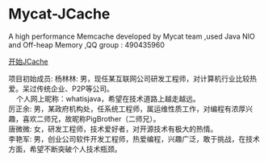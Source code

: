 # Mycat-JCache
A high performance  Memcache developed by Mycat team ,used Java NIO and Off-heap Memory ,QQ group : 490435960

[开始JCache](https://github.com/MyCATApache/Mycat-JCache/blob/master/%E5%BC%80%E5%A7%8BJcache.md)



项目初始成员:
杨林林: 男，现任某互联网公司研发工程师，对计算机行业比较热爱。呆过传统企业、P2P等公司。<br>
              个人网上昵称：whatisjava，希望在技术道路上越走越远。<br>
厉正余: 男，某政府机构处，任系统工程师，属运维性质工作，对编程有浓厚兴趣，喜欢二师兄，故昵称PigBrother（二师兄）。<br>
唐微微: 女，研发工程师，技术爱好者，对开源技术有极大的热情。<br>
李艳军: 男，创业公司软件开发工程师，热爱编程，兴趣广泛，敢于挑战，在技术方面，希望不断突破个人技术瓶颈。<br>
